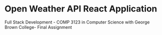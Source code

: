 # Open Weather API React Application
Full Stack Development - COMP 3123 in Computer Science with George Brown College- Final Assignment
